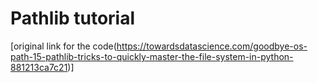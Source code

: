 # Pathlib tutorial
[original link for the code(https://towardsdatascience.com/goodbye-os-path-15-pathlib-tricks-to-quickly-master-the-file-system-in-python-881213ca7c21)]
